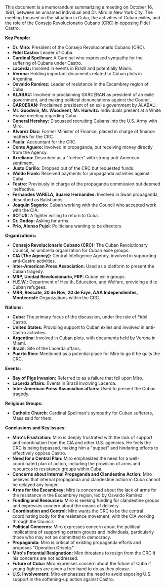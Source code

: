 This document is a memorandum summarizing a meeting on October 16, 1961, between an unnamed individual and Dr. Miro in New York City. The meeting focused on the situation in Cuba, the activities of Cuban exiles, and the role of the Consejo Revolucionario Cubano (CRC) in opposing Fidel Castro.

**Key People:**

*   **Dr. Miro:** President of the Consejo Revolucionario Cubano (CRC).
*   **Fidel Castro:** Leader of Cuba.
*   **Cardinal Spellman:** A Cardinal who expressed sympathy for the suffering of Cubans under Castro.
*   **Lacerda:** Involved in events in Brazil and potentially Miami.
*   **Verona:** Holding important documents related to Cuban plots in Argentina.
*   **Osvaldo Ramirez:** Leader of resistance in the Escambrey region of Cuba.
*   **ALABAU:** Involved in proclaiming GARCERAN as president of an exile government, and making political denunciations against the Council.
*   **GARCERAN:** Proclaimed president of an exile government by ALABAU.
*   **Mr. Goodwin, Mr. Woodvent, Mr. Hurwitz:** Individuals present at a White House meeting regarding Cuba.
*   **General Hershey:** Discussed recruiting Cubans into the U.S. Army with Miro.
*   **Alvarez Diaz:** Former Minister of Finance, placed in charge of finance matters for the CRC.
*   **Paula:** Accountant for the CRC.
*   **Conte Aguero:** Involved in propaganda, but receiving money directly from the Agency.
*   **Arreliano:** Described as a "fuehrer" with strong anti-American sentiment.
*   **Justo Carillo:** Dropped out of the CRC but requested funds.
*   **Waldo Frank:** Received payments for propaganda activities against Cuba.
*   **Festre:** Previously in charge of the propaganda commission but deemed ineffective.
*   **Fernandes VARELA, Suarez Hernandes:** Involved in Swan propaganda, described as Batistianos.
*   **Joaquin Sagorio:** Cuban working with the Council who accepted work with the CIA.
*   **SOTUS:** A fighter willing to return to Cuba.
*   **Dr. Godoy:** Asking for arms.
*   **Prio, Alonso Pujol:** Politicians wanting to be directors.

**Organizations:**

*   **Consejo Revolucionario Cubano (CRC):** The Cuban Revolutionary Council, an umbrella organization for Cuban exile groups.
*   **CIA (The Agency):** Central Intelligence Agency, involved in supporting anti-Castro activities.
*   **Inter-American Press Association:** Used as a platform to present the Cuban tragedy.
*   **MRP, Unidad Revolucionario, FRP:** Cuban exile groups.
*   **H.E.W.:** Department of Health, Education, and Welfare, providing aid to Cuban refugees.
*   **MRR, Rescate, 30 de Nov, 20 de Faye, AAA Independientes, Montecristi:** Organizations within the CRC.

**Nations:**

*   **Cuba:** The primary focus of the discussion, under the rule of Fidel Castro.
*   **United States:** Providing support to Cuban exiles and involved in anti-Castro activities.
*   **Argentina:** Involved in Cuban plots, with documents held by Verona in Miami.
*   **Brazil:** Site of the Lacerda affairs.
*   **Puerto Rico:** Mentioned as a potential place for Miro to go if he quits the CRC.

**Events:**

*   **Bay of Pigs Invasion:** Referred to as a failure that fell upon Miro.
*   **Lacerda affairs:** Events in Brazil involving Lacerda.
*   **Inter-American Press Association affairs:** Used to present the Cuban tragedy.

**Religious Groups:**

*   **Catholic Church:** Cardinal Spellman's sympathy for Cuban sufferers, Mass said for them.

**Conclusions and Key Issues:**

*   **Miro's Frustration:** Miro is deeply frustrated with the lack of support and coordination from the CIA and other U.S. agencies. He feels the CRC is being bypassed, making him a "puppet" and hindering efforts to effectively oppose Castro.
*   **Need for a Central Plan:** Miro emphasizes the need for a well-coordinated plan of action, including the provision of arms and resources to resistance groups within Cuba.
*   **Concerns about Internal Propaganda and Clandestine Action:** Miro believes that internal propaganda and clandestine action in Cuba cannot be delayed any longer.
*   **Arms for the Escambrey:** Miro is concerned about the lack of arms for the resistance in the Escambrey region, led by Osvaldo Ramirez.
*   **Funding and Resources:** Miro is seeking funding for clandestine groups and expresses concern about the means of delivery.
*   **Coordination and Control:** Miro wants the CRC to be the central coordinating body for the resistance movement, with the CIA working through the Council.
*   **Political Concerns:** Miro expresses concern about the political implications of supporting certain groups and individuals, particularly those who may not be committed to democracy.
*   **Propaganda:** Miro is critical of existing propaganda efforts and proposes "Operation Griseta."
*   **Miro's Potential Resignation:** Miro threatens to resign from the CRC if his concerns are not addressed.
*   **Future of Cuba:** Miro expresses concern about the future of Cuba if young fighters are given a free hand to do as they please.
*   **U.S. Involvement:** Miro emphasizes the need to avoid exposing U.S. support in the softening-up action against Castro.
